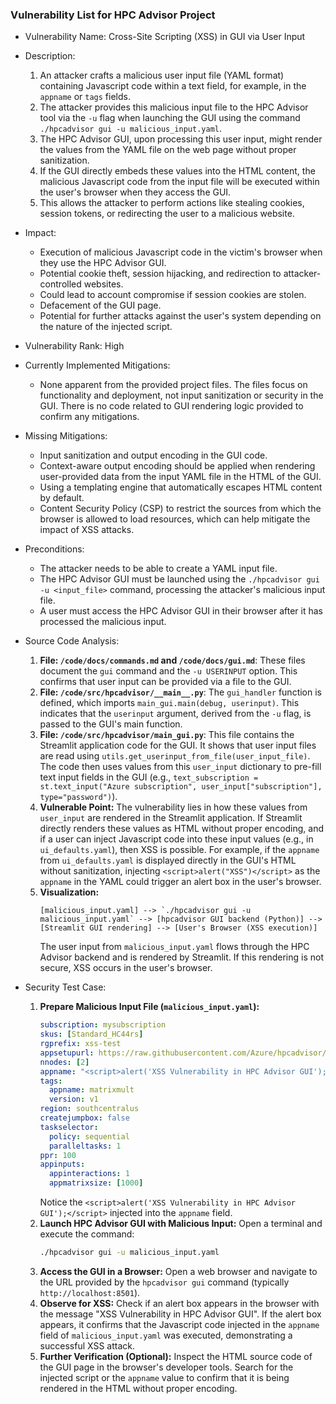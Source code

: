 ### Vulnerability List for HPC Advisor Project

* Vulnerability Name: Cross-Site Scripting (XSS) in GUI via User Input

* Description:
    1. An attacker crafts a malicious user input file (YAML format) containing Javascript code within a text field, for example, in the `appname` or `tags` fields.
    2. The attacker provides this malicious input file to the HPC Advisor tool via the `-u` flag when launching the GUI using the command `./hpcadvisor gui -u malicious_input.yaml`.
    3. The HPC Advisor GUI, upon processing this user input, might render the values from the YAML file on the web page without proper sanitization.
    4. If the GUI directly embeds these values into the HTML content, the malicious Javascript code from the input file will be executed within the user's browser when they access the GUI.
    5. This allows the attacker to perform actions like stealing cookies, session tokens, or redirecting the user to a malicious website.

* Impact:
    - Execution of malicious Javascript code in the victim's browser when they use the HPC Advisor GUI.
    - Potential cookie theft, session hijacking, and redirection to attacker-controlled websites.
    - Could lead to account compromise if session cookies are stolen.
    - Defacement of the GUI page.
    - Potential for further attacks against the user's system depending on the nature of the injected script.

* Vulnerability Rank: High

* Currently Implemented Mitigations:
    - None apparent from the provided project files. The files focus on functionality and deployment, not input sanitization or security in the GUI. There is no code related to GUI rendering logic provided to confirm any mitigations.

* Missing Mitigations:
    - Input sanitization and output encoding in the GUI code.
    - Context-aware output encoding should be applied when rendering user-provided data from the input YAML file in the HTML of the GUI.
    - Using a templating engine that automatically escapes HTML content by default.
    - Content Security Policy (CSP) to restrict the sources from which the browser is allowed to load resources, which can help mitigate the impact of XSS attacks.

* Preconditions:
    - The attacker needs to be able to create a YAML input file.
    - The HPC Advisor GUI must be launched using the `./hpcadvisor gui -u <input_file>` command, processing the attacker's malicious input file.
    - A user must access the HPC Advisor GUI in their browser after it has processed the malicious input.

* Source Code Analysis:
    1. **File: `/code/docs/commands.md` and `/code/docs/gui.md`**: These files document the `gui` command and the `-u USERINPUT` option. This confirms that user input can be provided via a file to the GUI.
    2. **File: `/code/src/hpcadvisor/__main__.py`**: The `gui_handler` function is defined, which imports `main_gui.main(debug, userinput)`. This indicates that the `userinput` argument, derived from the `-u` flag, is passed to the GUI's main function.
    3. **File: `/code/src/hpcadvisor/main_gui.py`**: This file contains the Streamlit application code for the GUI. It shows that user input files are read using `utils.get_userinput_from_file(user_input_file)`.  The code then uses values from this `user_input` dictionary to pre-fill text input fields in the GUI (e.g., `text_subscription = st.text_input("Azure subscription", user_input["subscription"], type="password")`).
    4. **Vulnerable Point:** The vulnerability lies in how these values from `user_input` are rendered in the Streamlit application. If Streamlit directly renders these values as HTML without proper encoding, and if a user can inject Javascript code into these input values (e.g., in `ui_defaults.yaml`), then XSS is possible. For example, if the `appname` from `ui_defaults.yaml` is displayed directly in the GUI's HTML without sanitization, injecting `<script>alert("XSS")</script>` as the `appname` in the YAML could trigger an alert box in the user's browser.
    5. **Visualization:**
        ```
        [malicious_input.yaml] --> `./hpcadvisor gui -u malicious_input.yaml` --> [hpcadvisor GUI backend (Python)] --> [Streamlit GUI rendering] --> [User's Browser (XSS execution)]
        ```
        The user input from `malicious_input.yaml` flows through the HPC Advisor backend and is rendered by Streamlit. If this rendering is not secure, XSS occurs in the user's browser.

* Security Test Case:
    1. **Prepare Malicious Input File (`malicious_input.yaml`):**
        ```yaml
        subscription: mysubscription
        skus: [Standard_HC44rs]
        rgprefix: xss-test
        appsetupurl: https://raw.githubusercontent.com/Azure/hpcadvisor/main/examples/matrixmult/appsetup_matrix.sh
        nnodes: [2]
        appname: "<script>alert('XSS Vulnerability in HPC Advisor GUI');</script> Malicious App Name"
        tags:
          appname: matrixmult
          version: v1
        region: southcentralus
        createjumpbox: false
        taskselector:
          policy: sequential
          paralleltasks: 1
        ppr: 100
        appinputs:
          appinteractions: 1
          appmatrixsize: [1000]
        ```
        Notice the `<script>alert('XSS Vulnerability in HPC Advisor GUI');</script>` injected into the `appname` field.
    2. **Launch HPC Advisor GUI with Malicious Input:**
        Open a terminal and execute the command:
        ```bash
        ./hpcadvisor gui -u malicious_input.yaml
        ```
    3. **Access the GUI in a Browser:**
        Open a web browser and navigate to the URL provided by the `hpcadvisor gui` command (typically `http://localhost:8501`).
    4. **Observe for XSS:**
        Check if an alert box appears in the browser with the message "XSS Vulnerability in HPC Advisor GUI". If the alert box appears, it confirms that the Javascript code injected in the `appname` field of `malicious_input.yaml` was executed, demonstrating a successful XSS attack.
    5. **Further Verification (Optional):**
        Inspect the HTML source code of the GUI page in the browser's developer tools. Search for the injected script or the `appname` value to confirm that it is being rendered in the HTML without proper encoding.